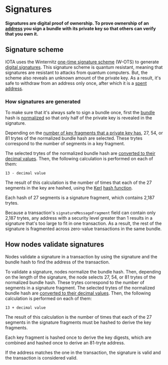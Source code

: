 # Signatures

**Signatures are digital proof of ownership. To prove ownership of an [address](../basics/addresses.md) you sign a bundle with its private key so that others can verify that you own it.**

## Signature scheme

IOTA uses the Winternitz [one-time signature scheme](https://en.wikipedia.org/wiki/Hash-based_cryptography#One-time_signature_schemes) (W-OTS) to generate [digital signatures](https://en.wikipedia.org/wiki/Digital_signature). This signature scheme is quantum resistant, meaning that signatures are resistant to attacks from quantum computers. But, the scheme also reveals an unknown amount of the private key. As a result, it's safe to withdraw from an address only once, after which it is a [spent address](../basics/addresses.md#spent-addresses).

### How signatures are generated

To make sure that it's always safe to sign a bundle once, first the [bundle](../basics/bundles.md) hash is [normalized](https://en.wikipedia.org/wiki/Canonical_form#Computing) so that only half of the private key is revealed in the signature.

Depending on the [number of key fragments that a private key has](../basics/addresses.md#how-addresses-are-generated), 27, 54, or 81 trytes of the normalized bundle hash are selected. These trytes correspond to the number of segments in a key fragment.

The selected trytes of the normalized bundle hash are [converted to their decimal values](../basics/ternary.md#tryte-encoding). Then, the following calculation is performed on each of them:

```
13 - decimal value
```

The result of this calculation is the number of times that each of the 27 segments in the key are hashed, using the [Kerl](https://github.com/iotaledger/kerl) [hash function](https://en.wikipedia.org/wiki/Hash_function).

Each hash of 27 segments is a signature fragment, which contains 2,187 trytes.

Because a transaction's `signatureMessageFragment` field can contain only 2,187 trytes, any address with a security level greater than 1 results in a signature that's too large to fit in one transaction. As a result, the rest of the signature is fragmented across zero-value transactions in the same bundle.

## How nodes validate signatures

Nodes validate a signature in a transaction by using the signature and the bundle hash to find the address of the transaction.

To validate a signature, nodes normalize the bundle hash. Then, depending on the length of the signature, the node selects 27, 54, or 81 trytes of the normalized bundle hash. These trytes correspond to the number of segments in a signature fragment. The selected trytes of the normalized bundle hash are [converted to their decimal values](../basics/ternary.md#tryte-encoding). Then, the following calculation is performed on each of them:

```
13 + decimal value
```

The result of this calculation is the number of times that each of the 27 segments in the signature fragments must be hashed to derive the key fragments.

Each key fragment is hashed once to derive the key digests, which are combined and hashed once to derive an 81-tryte address.

If the address matches the one in the transaction, the signature is valid and the transaction is considered valid.